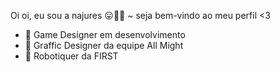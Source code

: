 Oi oi, eu sou a najures 😛🤟🏻
~ seja bem-vindo ao meu perfil <3
- 👾 Game Designer em desenvolvimento
- 🎨 Graffic Designer da equipe All Might
- 🤖 Robotiquer da FIRST
<!---
najures/najures is a ✨ special ✨ repository because its `README.md` (this file) appears on your GitHub profile.
You can click the Preview link to take a look at your changes.
--->
